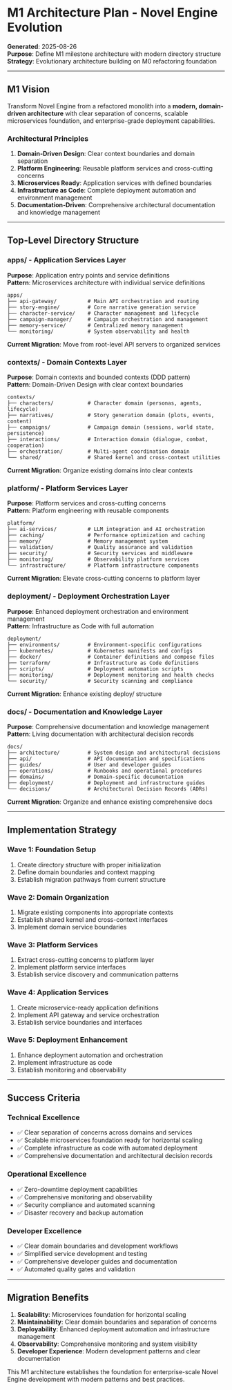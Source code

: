 # M1 Architecture Plan - Novel Engine Evolution

**Generated**: 2025-08-26  
**Purpose**: Define M1 milestone architecture with modern directory structure  
**Strategy**: Evolutionary architecture building on M0 refactoring foundation

---

## M1 Vision

Transform Novel Engine from a refactored monolith into a **modern, domain-driven architecture** with clear separation of concerns, scalable microservices foundation, and enterprise-grade deployment capabilities.

### Architectural Principles

1. **Domain-Driven Design**: Clear context boundaries and domain separation
2. **Platform Engineering**: Reusable platform services and cross-cutting concerns
3. **Microservices Ready**: Application services with defined boundaries
4. **Infrastructure as Code**: Complete deployment automation and environment management
5. **Documentation-Driven**: Comprehensive architectural documentation and knowledge management

---

## Top-Level Directory Structure

### **apps/** - Application Services Layer
**Purpose**: Application entry points and service definitions  
**Pattern**: Microservices architecture with individual service definitions

```
apps/
├── api-gateway/          # Main API orchestration and routing
├── story-engine/         # Core narrative generation service  
├── character-service/    # Character management and lifecycle
├── campaign-manager/     # Campaign orchestration and management
├── memory-service/       # Centralized memory management
└── monitoring/           # System observability and health
```

**Current Migration**: Move from root-level API servers to organized services

### **contexts/** - Domain Contexts Layer  
**Purpose**: Domain contexts and bounded contexts (DDD pattern)  
**Pattern**: Domain-Driven Design with clear context boundaries

```
contexts/
├── characters/           # Character domain (personas, agents, lifecycle)
├── narratives/           # Story generation domain (plots, events, content)
├── campaigns/            # Campaign domain (sessions, world state, persistence)
├── interactions/         # Interaction domain (dialogue, combat, cooperation)
├── orchestration/        # Multi-agent coordination domain
└── shared/               # Shared kernel and cross-context utilities
```

**Current Migration**: Organize existing domains into clear contexts

### **platform/** - Platform Services Layer
**Purpose**: Platform services and cross-cutting concerns  
**Pattern**: Platform engineering with reusable components

```
platform/
├── ai-services/          # LLM integration and AI orchestration
├── caching/              # Performance optimization and caching
├── memory/               # Memory management system
├── validation/           # Quality assurance and validation
├── security/             # Security services and middleware
├── monitoring/           # Observability platform services
└── infrastructure/       # Platform infrastructure components
```

**Current Migration**: Elevate cross-cutting concerns to platform layer

### **deployment/** - Deployment Orchestration Layer
**Purpose**: Enhanced deployment orchestration and environment management  
**Pattern**: Infrastructure as Code with full automation

```
deployment/
├── environments/         # Environment-specific configurations
├── kubernetes/           # Kubernetes manifests and configs
├── docker/               # Container definitions and compose files
├── terraform/            # Infrastructure as Code definitions
├── scripts/              # Deployment automation scripts
├── monitoring/           # Deployment monitoring and health checks
└── security/             # Security scanning and compliance
```

**Current Migration**: Enhance existing deploy/ structure

### **docs/** - Documentation and Knowledge Layer
**Purpose**: Comprehensive documentation and knowledge management  
**Pattern**: Living documentation with architectural decision records

```
docs/
├── architecture/         # System design and architectural decisions
├── api/                  # API documentation and specifications
├── guides/               # User and developer guides
├── operations/           # Runbooks and operational procedures
├── domains/              # Domain-specific documentation
├── deployment/           # Deployment and infrastructure guides
└── decisions/            # Architectural Decision Records (ADRs)
```

**Current Migration**: Organize and enhance existing comprehensive docs

---

## Implementation Strategy

### Wave 1: Foundation Setup
1. Create directory structure with proper initialization
2. Define domain boundaries and context mapping
3. Establish migration pathways from current structure

### Wave 2: Domain Organization  
1. Migrate existing components into appropriate contexts
2. Establish shared kernel and cross-context interfaces
3. Implement domain service boundaries

### Wave 3: Platform Services
1. Extract cross-cutting concerns to platform layer
2. Implement platform service interfaces
3. Establish service discovery and communication patterns

### Wave 4: Application Services
1. Create microservice-ready application definitions
2. Implement API gateway and service orchestration
3. Establish service boundaries and interfaces

### Wave 5: Deployment Enhancement
1. Enhance deployment automation and orchestration
2. Implement infrastructure as code
3. Establish monitoring and observability

---

## Success Criteria

### Technical Excellence
- ✅ Clear separation of concerns across domains and services
- ✅ Scalable microservices foundation ready for horizontal scaling
- ✅ Complete infrastructure as code with automated deployment
- ✅ Comprehensive documentation and architectural decision records

### Operational Excellence  
- ✅ Zero-downtime deployment capabilities
- ✅ Comprehensive monitoring and observability
- ✅ Security compliance and automated scanning
- ✅ Disaster recovery and backup automation

### Developer Excellence
- ✅ Clear domain boundaries and development workflows
- ✅ Simplified service development and testing
- ✅ Comprehensive developer guides and documentation
- ✅ Automated quality gates and validation

---

## Migration Benefits

1. **Scalability**: Microservices foundation for horizontal scaling
2. **Maintainability**: Clear domain boundaries and separation of concerns
3. **Deployability**: Enhanced deployment automation and infrastructure management
4. **Observability**: Comprehensive monitoring and system visibility
5. **Developer Experience**: Modern development patterns and clear documentation

This M1 architecture establishes the foundation for enterprise-scale Novel Engine development with modern patterns and best practices.